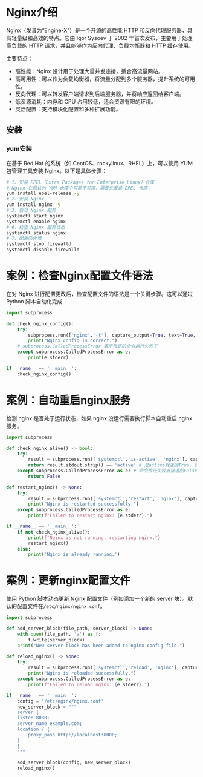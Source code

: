 # Nginx介绍

Nginx（发音为“Engine-X”）是一个开源的高性能 HTTP 和反向代理服务器，具有轻量级和高效的特点。它由 Igor Sysoev 于 2002 年首次发布，主要用于处理高负载的 HTTP 请求，并且能够作为反向代理、负载均衡器和 HTTP 缓存使用。

主要特点：

- 高性能：Nginx 设计用于处理大量并发连接，适合高流量网站。
- 高可用性：可以作为负载均衡器，将流量分配到多个服务器，提升系统的可用性。
- 反向代理：可以转发客户端请求到后端服务器，并将响应返回给客户端。
- 低资源消耗：内存和 CPU 占用较低，适合资源有限的环境。
- 灵活配置：支持模块化配置和多种扩展功能。

## 安装

### yum安装

在基于 Red Hat 的系统（如 CentOS、rockylinux、RHEL）上，可以使用 YUM 包管理工具安装 Nginx。以下是具体步骤：

~~~sh
# 1、安装 EPEL（Extra Packages for Enterprise Linux）仓库
# Nginx 在默认的 YUM 仓库中可能不可用，需要先安装 EPEL 仓库：
yum install epel-release -y
# 2、安装 Nginx
yum install nginx -y
# 3、启动 Nginx 服务
systemctl start nginx
systemctl enable nginx
# 6、检查 Nginx 服务状态
systemctl status nginx
# 7、配置防火墙
systemctl stop firewalld
systemctl disable firewalld
~~~

# 案例：检查Nginx配置文件语法

在对 Nginx 进行配置更改后，检查配置文件的语法是一个关键步骤。这可以通过 Python 脚本自动化完成：

~~~python
import subprocess

def check_nginx_config():
    try:
        subprocess.run(['nginx','-t'], capture_output=True, text=True, check=True)
        print("Nginx config is correct.")
    # subprocess.CalledProcessError 表示指定的命令运行失败了
    except subprocess.CalledProcessError as e: 
        print(e.stderr)

if __name__ == '__main__':
    check_nginx_config()
~~~

# 案例：自动重启nginx服务

检测 nginx 是否处于运行状态，如果 nginx 没运行需要执行脚本自动重启 nginx 服务。

~~~python
import subprocess

def check_nginx_alive() -> bool:
    try:
        result = subprocess.run(['systemctl','is-active', 'nginx'], capture_output=True, text=True, check=True)
        return result.stdout.strip() == 'active' # 是active就返回True，否则就返回False
    except subprocess.CalledProcessError as e: # 命令执行失败直接返回False
        return False

def restart_nginx() -> None:
    try:
        result = subprocess.run(['systemctl','restart', 'nginx'], capture_output=True, text=True, check=True)
        print("Nginx is restarted successfully.")
    except subprocess.CalledProcessError as e:
        print(f"Failed to restart nginx: {e.stderr}.")

if __name__ == '__main__':
    if not check_nginx_alive():
        print(f"Nginx is not running, restarting nginx.")
        restart_nginx()
    else:
        print('Nginx is already running.')
~~~



# 案例：更新nginx配置文件

使用 Python 脚本动态更新 Nginx 配置文件（例如添加一个新的 server 块）。默认的配置文件在`/etc/nginx/nginx.conf`。

~~~python
import subprocess

def add_server_block(file_path, server_block) -> None:
    with open(file_path, 'a') as f:
        f.write(server_block)
    print("New server block has been added to nginx config file.")

def reload_nginx() -> None:
    try:
        result = subprocess.run(['systemctl','reload', 'nginx'], capture_output=True, text=True, check=True)
        print("Nginx is reloaded successfully.")
    except subprocess.CalledProcessError as e:
        print(f"Failed to reload nginx: {e.stderr}.")

if __name__ == '__main__':
    config = '/etc/nginx/nginx.conf'
    new_server_block = """
    server {
    listen 8080;
    server_name example.com;
    location / {
        proxy_pass http://localhost:8000;
    }
    }
    """

    add_server_block(config, new_server_block)
    reload_nginx()
~~~

